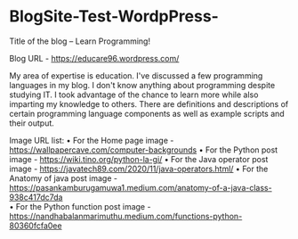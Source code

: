 # BlogSite-Test-WordpPress-

Title of the blog – Learn Programming!

Blog URL - https://educare96.wordpress.com/

My area of expertise is education. I've discussed a few programming languages in my blog. I don't know anything about programming despite studying IT. I took advantage of the chance to learn more while also imparting my knowledge to others. There are definitions and descriptions of certain programming language components as well as example scripts and their output.

Image URL list:
   •	For the Home page image - https://wallpapercave.com/computer-backgrounds 
   •	For the Python post image - https://wiki.tino.org/python-la-gi/ 
   •	For the Java operator post image - https://javatech89.com/2020/11/java-operators.html/ 
   •	For the Anatomy of java post image - https://pasankamburugamuwa1.medium.com/anatomy-of-a-java-class-938c417dc7da   
   •	For the Python function post image - https://nandhabalanmarimuthu.medium.com/functions-python-80360fcfa0ee


